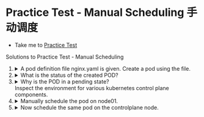 # Practice Test - Manual Scheduling 手动调度
  - Take me to [Practice Test](https://kodekloud.com/topic/practice-test-manual-scheduling/)

Solutions to Practice Test - Manual Scheduling

1.  <details>
    <summary>A pod definition file nginx.yaml is given. Create a pod using the file.</summary>

    ```
    kubectl create -f nginx.yaml
    ```
    </details>

1.  <details>
    <summary>What is the status of the created POD?</summary>

    ```
    kubectl get pods
    ```

    Examine the `STATUS` column
    </details>

1.  <details>
    <summary>Why is the POD in a pending state?</br>Inspect the environment for various kubernetes control plane components.</summary>

    ```
    kubectl get pods --namespace kube-system
    ```

    There is a key pod missing here! 没有调度器组件！
    </details>

1.  <details>
    <summary>Manually schedule the pod on node01.</summary>

    We will have to delete and recereate the pod, as the only property that may be edited on a running container is `image`

    ```
    vi nginx.yaml
    ```

    Make the following edit

    ```yaml
    ---
    apiVersion: v1
    kind: Pod
    metadata:
      name: nginx
    spec:
      nodeName: node01    # add this line
      containers:
      -  image: nginx
         name: nginx
    ```

    ```
    nodeName: node01    # add this line 即使调度器不存在；指明节点名字，会把pod部署在node01上。
    kubectl delete -f nginx.yaml
    kubectl create -f nginx.yaml
    ```
    </details>

1.  <details>
    <summary>Now schedule the same pod on the controlplane node.</summary>

    Repeat the steps as per the previous question. Edit `nodeName` to be `controlplane`
  </details>

